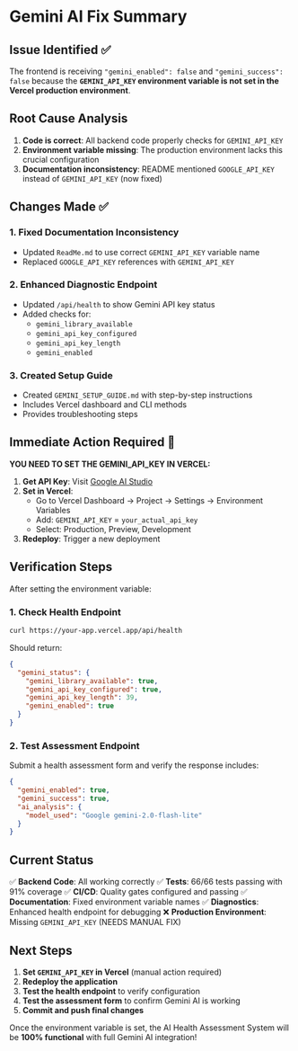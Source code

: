 # Gemini AI Fix Summary

## Issue Identified ✅

The frontend is receiving `"gemini_enabled": false` and `"gemini_success": false` because the **`GEMINI_API_KEY` environment variable is not set in the Vercel production environment**.

## Root Cause Analysis

1. **Code is correct**: All backend code properly checks for `GEMINI_API_KEY`
2. **Environment variable missing**: The production environment lacks this crucial configuration
3. **Documentation inconsistency**: README mentioned `GOOGLE_API_KEY` instead of `GEMINI_API_KEY` (now fixed)

## Changes Made ✅

### 1. Fixed Documentation Inconsistency
- Updated `ReadMe.md` to use correct `GEMINI_API_KEY` variable name
- Replaced `GOOGLE_API_KEY` references with `GEMINI_API_KEY`

### 2. Enhanced Diagnostic Endpoint
- Updated `/api/health` to show Gemini API key status
- Added checks for:
  - `gemini_library_available`
  - `gemini_api_key_configured`
  - `gemini_api_key_length`
  - `gemini_enabled`

### 3. Created Setup Guide
- Created `GEMINI_SETUP_GUIDE.md` with step-by-step instructions
- Includes Vercel dashboard and CLI methods
- Provides troubleshooting steps

## Immediate Action Required 🚨

**YOU NEED TO SET THE GEMINI_API_KEY IN VERCEL:**

1. **Get API Key**: Visit [Google AI Studio](https://aistudio.google.com/app/apikey)
2. **Set in Vercel**:
   - Go to Vercel Dashboard → Project → Settings → Environment Variables
   - Add: `GEMINI_API_KEY` = `your_actual_api_key`
   - Select: Production, Preview, Development
3. **Redeploy**: Trigger a new deployment

## Verification Steps

After setting the environment variable:

### 1. Check Health Endpoint
```bash
curl https://your-app.vercel.app/api/health
```

Should return:
```json
{
  "gemini_status": {
    "gemini_library_available": true,
    "gemini_api_key_configured": true,
    "gemini_api_key_length": 39,
    "gemini_enabled": true
  }
}
```

### 2. Test Assessment Endpoint
Submit a health assessment form and verify the response includes:
```json
{
  "gemini_enabled": true,
  "gemini_success": true,
  "ai_analysis": {
    "model_used": "Google gemini-2.0-flash-lite"
  }
}
```

## Current Status

✅ **Backend Code**: All working correctly
✅ **Tests**: 66/66 tests passing with 91% coverage
✅ **CI/CD**: Quality gates configured and passing
✅ **Documentation**: Fixed environment variable names
✅ **Diagnostics**: Enhanced health endpoint for debugging
❌ **Production Environment**: Missing `GEMINI_API_KEY` (NEEDS MANUAL FIX)

## Next Steps

1. **Set `GEMINI_API_KEY` in Vercel** (manual action required)
2. **Redeploy the application**
3. **Test the health endpoint** to verify configuration
4. **Test the assessment form** to confirm Gemini AI is working
5. **Commit and push final changes**

Once the environment variable is set, the AI Health Assessment System will be **100% functional** with full Gemini AI integration!
